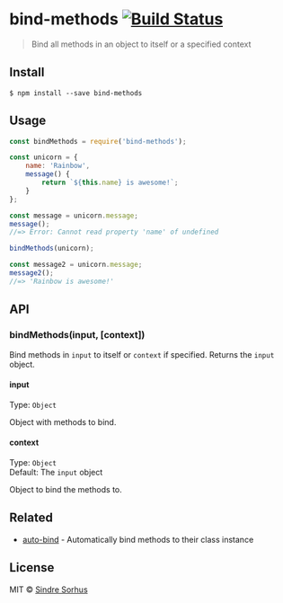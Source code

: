 # bind-methods [![Build Status](https://travis-ci.org/sindresorhus/bind-methods.svg?branch=master)](https://travis-ci.org/sindresorhus/bind-methods)

> Bind all methods in an object to itself or a specified context


## Install

```
$ npm install --save bind-methods
```


## Usage

```js
const bindMethods = require('bind-methods');

const unicorn = {
	name: 'Rainbow',
	message() {
		return `${this.name} is awesome!`;
	}
};

const message = unicorn.message;
message();
//=> Error: Cannot read property 'name' of undefined

bindMethods(unicorn);

const message2 = unicorn.message;
message2();
//=> 'Rainbow is awesome!'
```


## API

### bindMethods(input, [context])

Bind methods in `input` to itself or `context` if specified. Returns the `input` object.

#### input

Type: `Object`

Object with methods to bind.

#### context

Type: `Object`<br>
Default: The `input` object

Object to bind the methods to.


## Related

- [auto-bind](https://github.com/sindresorhus/auto-bind) - Automatically bind methods to their class instance


## License

MIT © [Sindre Sorhus](https://sindresorhus.com)
